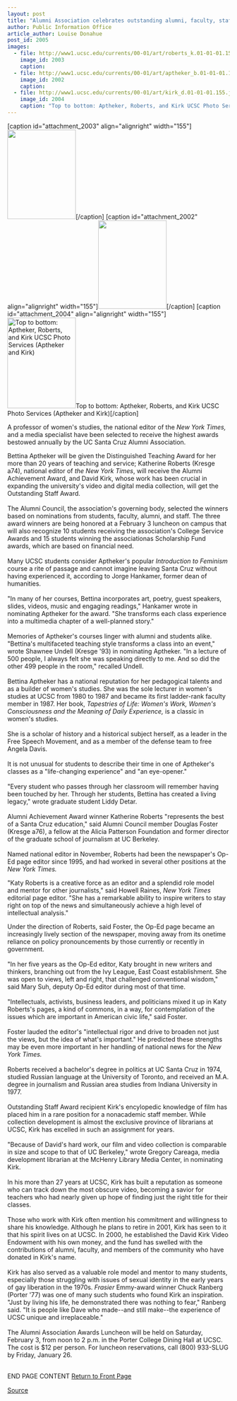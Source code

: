 ```yaml
---
layout: post
title: "Alumni Association celebrates outstanding alumni, faculty, staff, and students"
author: Public Information Office
article_author: Louise Donahue
post_id: 2005
images:
  - file: http://www1.ucsc.edu/currents/00-01/art/roberts_k.01-01-01.155.jpg
    image_id: 2003
    caption: 
  - file: http://www1.ucsc.edu/currents/00-01/art/aptheker_b.01-01-01.155.jpg
    image_id: 2002
    caption: 
  - file: http://www1.ucsc.edu/currents/00-01/art/kirk_d.01-01-01.155.jpg
    image_id: 2004
    caption: "Top to bottom: Aptheker, Roberts, and Kirk UCSC Photo Services (Aptheker and Kirk)"
---
```


[caption id="attachment_2003" align="alignright" width="155"]<a href="http://dev-ucsc-news.pantheonsite.io/wp-content/uploads/2001/01/roberts_k.01-01-01.155.jpg"><img class="size-full wp-image-2003" src="http://dev-ucsc-news.pantheonsite.io/wp-content/uploads/2001/01/roberts_k.01-01-01.155.jpg" alt="" width="155" height="202" /></a>[/caption]
[caption id="attachment_2002" align="alignright" width="155"]<a href="http://dev-ucsc-news.pantheonsite.io/wp-content/uploads/2001/01/aptheker_b.01-01-01.155.jpg"><img class="size-full wp-image-2002" src="http://dev-ucsc-news.pantheonsite.io/wp-content/uploads/2001/01/aptheker_b.01-01-01.155.jpg" alt="" width="155" height="200" /></a>[/caption]
[caption id="attachment_2004" align="alignright" width="155"]<a href="http://dev-ucsc-news.pantheonsite.io/wp-content/uploads/2001/01/kirk_d.01-01-01.155.jpg"><img class="size-full wp-image-2004" src="http://dev-ucsc-news.pantheonsite.io/wp-content/uploads/2001/01/kirk_d.01-01-01.155.jpg" alt="Top to bottom: Aptheker, Roberts, and Kirk UCSC Photo Services (Aptheker and Kirk)" width="155" height="205" /></a>Top to bottom: Aptheker, Roberts, and Kirk UCSC Photo Services (Aptheker and Kirk)[/caption]
<p>
  A professor of women's studies, the national editor of the <i>New York Times,</i> and a media specialist have been selected to receive the highest awards bestowed annually by the UC Santa Cruz Alumni Association.
</p>Bettina Aptheker will be given the Distinguished Teaching Award for her more than 20 years of teaching and service; Katherine Roberts (Kresge a74), national editor of <i>the New York Times</i>, will receive the Alumni Achievement Award, and David Kirk, whose work has been crucial in expanding the university's video and digital media collection, will get the Outstanding Staff Award.<br>
<br>
The Alumni Council, the association's governing body, selected the winners based on nominations from students, faculty, alumni, and staff. The three award winners are being honored at a February 3 luncheon on campus that will also recognize 10 students receiving the association's College Service Awards and 15 students winning the associationas Scholarship Fund awards, which are based on financial need.<br>
<br>
Many UCSC students consider Aptheker's popular <i>Introduction to Feminism</i> course a rite of passage and cannot imagine leaving Santa Cruz without having experienced it, according to Jorge Hankamer, former dean of humanities.<br>
<br>
"In many of her courses, Bettina incorporates art, poetry, guest speakers, slides, videos, music and engaging readings," Hankamer wrote in nominating Aptheker for the award. "She transforms each class experience into a multimedia chapter of a well-planned story."<br>
<br>
Memories of Aptheker's courses linger with alumni and students alike. "Bettina's multifaceted teaching style transforms a class into an event," wrote Shawnee Undell (Kresge '93) in nominating Aptheker. "In a lecture of 500 people, I always felt she was speaking directly to me. And so did the other 499 people in the room," recalled Undell.<br>
<br>
Bettina Aptheker has a national reputation for her pedagogical talents and as a builder of women's studies. She was the sole lecturer in women's studies at UCSC from 1980 to 1987 and became its first ladder-rank faculty member in 1987. Her book, <i>Tapestries of Life: Women's Work, Women's Consciousness and the Meaning of Daily Experience,</i> is a classic in women's studies.<br>
<br>
She is a scholar of history and a historical subject herself, as a leader in the Free Speech Movement, and as a member of the defense team to free Angela Davis.<br>
<br>
It is not unusual for students to describe their time in one of Aptheker's classes as a "life-changing experience" and "an eye-opener."<br>
<br>
"Every student who passes through her classroom will remember having been touched by her. Through her students, Bettina has created a living legacy," wrote graduate student Liddy Detar.<br>
<br>
Alumni Achievement Award winner Katherine Roberts "represents the best of a Santa Cruz education," said Alumni Council member Douglas Foster (Kresge a76), a fellow at the Alicia Patterson Foundation and former director of the graduate school of journalism at UC Berkeley.<br>
<br>
Named national editor in November, Roberts had been the newspaper's Op-Ed page editor since 1995, and had worked in several other positions at the <i>New York Times.</i>
<p>
  "Katy Roberts is a creative force as an editor and a splendid role model<br>
  and mentor for other journalists," said Howell Raines, <i>New York Times</i> editorial page editor. "She has a remarkable ability to inspire writers to stay right on top of the news and simultaneously achieve a high level of intellectual analysis."
</p>
<p>
  Under the direction of Roberts, said Foster, the Op-Ed page became an increasingly lively section of the newspaper, moving away from its onetime reliance on policy pronouncements by those currently or recently in government.<br>
  <br>
  "In her five years as the Op-Ed editor, Katy brought in new writers and thinkers, branching out from the Ivy League, East Coast establishment. She was open to views, left and right, that challenged conventional wisdom," said Mary Suh, deputy Op-Ed editor during most of that time.<br>
  <br>
  "Intellectuals, activists, business leaders, and politicians mixed it up in Katy Roberts's pages, a kind of commons, in a way, for contemplation of the issues which are important in American civic life," said Foster.<br>
  <br>
  Foster lauded the editor's "intellectual rigor and drive to broaden not just the views, but the idea of what's important." He predicted these strengths may be even more important in her handling of national news for the <i>New York Times.</i><br>
  <br>
  Roberts received a bachelor's degree in politics at UC Santa Cruz in 1974, studied Russian language at the University of Toronto, and received an M.A. degree in journalism and Russian area studies from Indiana University in 1977.<br>
  <br>
  Outstanding Staff Award recipient Kirk's encylopedic knowledge of film has placed him in a rare position for a nonacademic staff member. While collection development is almost the exclusive province of librarians at UCSC, Kirk has excelled in such an assignment for years.<br>
  <br>
  "Because of David's hard work, our film and video collection is comparable in size and scope to that of UC Berkeley," wrote Gregory Careaga, media development librarian at the McHenry Library Media Center, in nominating Kirk.<br>
  <br>
  In his more than 27 years at UCSC, Kirk has built a reputation as someone who can track down the most obscure video, becoming a savior for teachers who had nearly given up hope of finding just the right title for their classes.<br>
  <br>
  Those who work with Kirk often mention his commitment and willingness to share his knowledge. Although he plans to retire in 2001, Kirk has seen to it that his spirit lives on at UCSC. In 2000, he established the David Kirk Video Endowment with his own money, and the fund has swelled with the contributions of alumni, faculty, and members of the community who have donated in Kirk's name.<br>
  <br>
  Kirk has also served as a valuable role model and mentor to many students, especially those struggling with issues of sexual identity in the early years of gay liberation in the 1970s. <i>Frasier</i> Emmy-award winner Chuck Ranberg (Porter '77) was one of many such students who found Kirk an inspiration. "Just by living his life, he demonstrated there was nothing to fear," Ranberg said. "It is people like Dave who made--and still make--the experience of UCSC unique and irreplaceable."<br>
  <br>
  The Alumni Association Awards Luncheon will be held on Saturday, February 3, from noon to 2 p.m. in the Porter College Dining Hall at UCSC. The cost is $12 per person. For luncheon reservations, call (800) 933-SLUG by Friday, January 26.
</p>
<p>
  <br>
  END PAGE CONTENT <a href="../../index.html">Return to Front Page</a> <img align="bottom" alt=" " border="0" height="1" src="../../images/trans.gif" width="385">
</p>
<p><a href="http://www1.ucsc.edu/currents/00-01/01-01/alumni.html" title="Permalink to alumni">Source</a></p>
